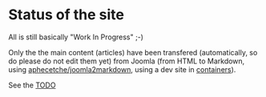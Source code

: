 # Status of the site

All is still basically "Work In Progress" ;-)

Only the the main content (articles) have been transfered (automatically, so do please do not edit them yet) from Joomla (from HTML to Markdown, using [aphecetche/joomla2markdown](https://github.com/aphecetche/joomla2markdown), using a dev site in [containers](https://github.com/aphecetche/docker-subaweb)).

See the [TODO](./TODO.md)


